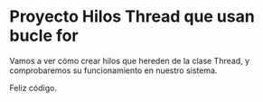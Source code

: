 # Proyecto Hilos Thread que usan bucle for

Vamos a ver cómo crear hilos que hereden de la clase Thread, y comprobaremos su funcionamiento en nuestro sistema.

Feliz código.